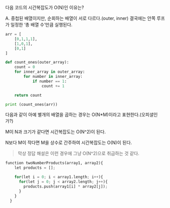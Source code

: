 다음 코드의 시간복잡도가 O(N)인 이유는?

A. 중첩된 배열이지만, 순회하는 배열이 서로 다르다.(outer, inner)
 결국에는 안쪽 루프가 일정한 ‘총 배열 수’만큼 실행된다.

```python
arr = [
    [0,1,1,1],
    [1,0,1],
    [0,1]
]

def count_ones(outer_array):
    count = 0
    for inner_array in outer_array:
        for number in inner_array:
            if number == 1:
                count += 1

    return count

print (count_ones(arr))
```

다음과 같이 아예 별개의 배열을 곱하는 경우는 O(N*M)이라고 표현한다.(오피셜인가?)

M이 N과 크기가 같다면 시간복잡도는 O(N^2)이 된다.

N보다 M이 작다면 M을 상수로 간주하여 시간복잡도는 O(N)이 된다.

> 막상 정답 해설은 이런 경우에 그냥 O(N^2)으로 취급하는 것 같다.
> 

```python
function twoNumberProducts(array1, array2){
    let products = [];

    for(let i = 0; i < array1.length; i++){
      for(let j = 0; j < array2.length; j++){
        products.push(array1[i] * array2[j]);
      }
    }
  }
```